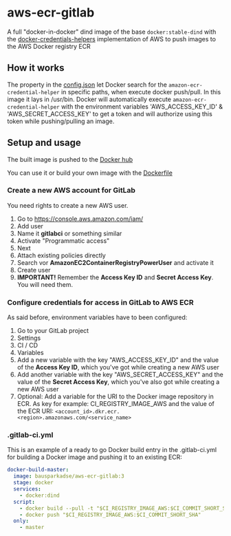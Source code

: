# aws-ecr-gitlab

A full "docker-in-docker" dind image of the base `docker:stable-dind` with the
[docker-credentials-helpers](https://github.com/awslabs/amazon-ecr-credential-helper) implementation of AWS to push
images to the AWS Docker registry ECR

## How it works

The property in the [config.json](config.json) let Docker search for the `amazon-ecr-credential-helper` in specific paths, when execute docker push/pull.
In this image it lays in /usr/bin.
Docker will automatically execute `amazon-ecr-credential-helper` with the environment variables 'AWS_ACCESS_KEY_ID' & 'AWS_SECRET_ACCESS_KEY'
to get a token and will authorize using this token while pushing/pulling an image.

## Setup and usage

The built image is pushed to the [Docker hub](https://hub.docker.com/r/bausparkadse/aws-ecr-gitlab)

You can use it or build your own image with the [Dockerfile](Dockerfile)

### Create a new AWS account for GitLab

You need rights to create a new AWS user.

1. Go to https://console.aws.amazon.com/iam/
2. Add user
  1. Name it **gitlabci** or something similar
  2. Activate "Programmatic access"
  3. Next
  4. Attach existing policies directly
  5. Search vor **AmazonEC2ContainerRegistryPowerUser** and activate it
  6. Create user
  7. **IMPORTANT!** Remember the **Access Key ID** and **Secret Access Key**. You will need them.

### Configure credentials for access in GitLab to AWS ECR

As said before, environment variables have to been configured:

1. Go to your GitLab project
2. Settings
3. CI / CD
4. Variables
5. Add a new variable with the key "AWS_ACCESS_KEY_ID" and the value of the **Access Key ID**, which you've got while creating a new AWS user
6. Add another variable with the key "AWS_SECRET_ACCESS_KEY" and the value of the **Secret Access Key**, which you've also got while creating a new AWS user
7. Optional: Add a variable for the URI to the Docker image repository in ECR. As key for example: CI_REGISTRY_IMAGE_AWS and the value of the ECR URI: `<account_id>.dkr.ecr.<region>.amazonaws.com/<service_name>`

### .gitlab-ci.yml

This is an example of a ready to go Docker build entry in the .gitlab-ci.yml for building a Docker image and pushing it to an existing ECR:

```yaml
docker-build-master:
  image: bausparkadse/aws-ecr-gitlab:3
  stage: docker
  services:
    - docker:dind
  script:
    - docker build --pull -t "$CI_REGISTRY_IMAGE_AWS:$CI_COMMIT_SHORT_SHA" .
    - docker push "$CI_REGISTRY_IMAGE_AWS:$CI_COMMIT_SHORT_SHA"
  only:
    - master
```
